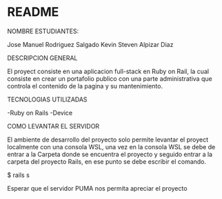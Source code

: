 # README



NOMBRE ESTUDIANTES: 

  Jose Manuel Rodriguez Salgado 
  Kevin Steven Alpizar Diaz 


 DESCRIPCION GENERAL 
  
  El proyect consiste en una aplicacion full-stack en Ruby on Rail, la cual consiste en crear un portafolio publico con una parte administrativa que controla el contenido de la pagina y su mantenimiento. 

TECNOLOGIAS UTILIZADAS 

 -Ruby on Rails
 -Device


COMO LEVANTAR EL SERVIDOR

  El ambiente de desarrollo del proyecto solo permite levantar el proyect localmente con una consola WSL, una vez en la consola WSL se debe de entrar a la Carpeta donde se encuentra el proyecto y seguido entrar a la carpeta del proyecto Rails, en ese punto se debe escribir el comando.

  $ rails s 

  Esperar que el servidor PUMA nos permita apreciar el proyecto   


 

